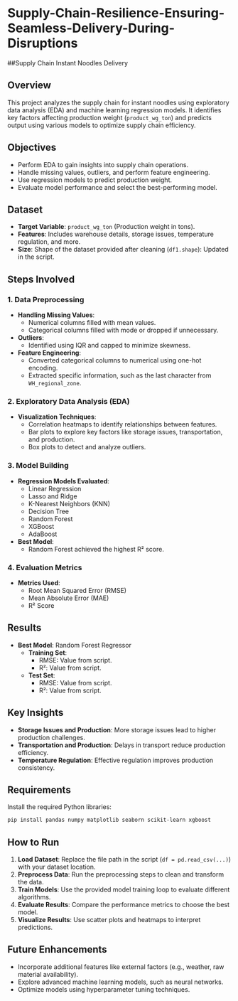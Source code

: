 # Supply-Chain-Resilience-Ensuring-Seamless-Delivery-During-Disruptions
  ##Supply Chain Instant Noodles Delivery


## Overview  
This project analyzes the supply chain for instant noodles using exploratory data analysis (EDA) and machine learning regression models. It identifies key factors affecting production weight (`product_wg_ton`) and predicts output using various models to optimize supply chain efficiency.  

## Objectives  
- Perform EDA to gain insights into supply chain operations.  
- Handle missing values, outliers, and perform feature engineering.  
- Use regression models to predict production weight.  
- Evaluate model performance and select the best-performing model.  

## Dataset  
- **Target Variable**: `product_wg_ton` (Production weight in tons).  
- **Features**: Includes warehouse details, storage issues, temperature regulation, and more.  
- **Size**: Shape of the dataset provided after cleaning (`df1.shape`): Updated in the script.  

## Steps Involved  

### 1. **Data Preprocessing**  
- **Handling Missing Values**:  
  - Numerical columns filled with mean values.  
  - Categorical columns filled with mode or dropped if unnecessary.  
- **Outliers**:  
  - Identified using IQR and capped to minimize skewness.  
- **Feature Engineering**:  
  - Converted categorical columns to numerical using one-hot encoding.  
  - Extracted specific information, such as the last character from `WH_regional_zone`.  

### 2. **Exploratory Data Analysis (EDA)**  
- **Visualization Techniques**:  
  - Correlation heatmaps to identify relationships between features.  
  - Bar plots to explore key factors like storage issues, transportation, and production.  
  - Box plots to detect and analyze outliers.  

### 3. **Model Building**  
- **Regression Models Evaluated**:  
  - Linear Regression  
  - Lasso and Ridge  
  - K-Nearest Neighbors (KNN)  
  - Decision Tree  
  - Random Forest  
  - XGBoost  
  - AdaBoost  
- **Best Model**:  
  - Random Forest achieved the highest R² score.  

### 4. **Evaluation Metrics**  
- **Metrics Used**:  
  - Root Mean Squared Error (RMSE)  
  - Mean Absolute Error (MAE)  
  - R² Score  

## Results  
- **Best Model**: Random Forest Regressor  
  - **Training Set**:  
    - RMSE: Value from script.  
    - R²: Value from script.  
  - **Test Set**:  
    - RMSE: Value from script.  
    - R²: Value from script.  

## Key Insights  
- **Storage Issues and Production**: More storage issues lead to higher production challenges.  
- **Transportation and Production**: Delays in transport reduce production efficiency.  
- **Temperature Regulation**: Effective regulation improves production consistency.  

## Requirements  
Install the required Python libraries:  
```bash  
pip install pandas numpy matplotlib seaborn scikit-learn xgboost  
```  

## How to Run  
1. **Load Dataset**: Replace the file path in the script (`df = pd.read_csv(...)`) with your dataset location.  
2. **Preprocess Data**: Run the preprocessing steps to clean and transform the data.  
3. **Train Models**: Use the provided model training loop to evaluate different algorithms.  
4. **Evaluate Results**: Compare the performance metrics to choose the best model.  
5. **Visualize Results**: Use scatter plots and heatmaps to interpret predictions.  

## Future Enhancements  
- Incorporate additional features like external factors (e.g., weather, raw material availability).  
- Explore advanced machine learning models, such as neural networks.  
- Optimize models using hyperparameter tuning techniques.  
